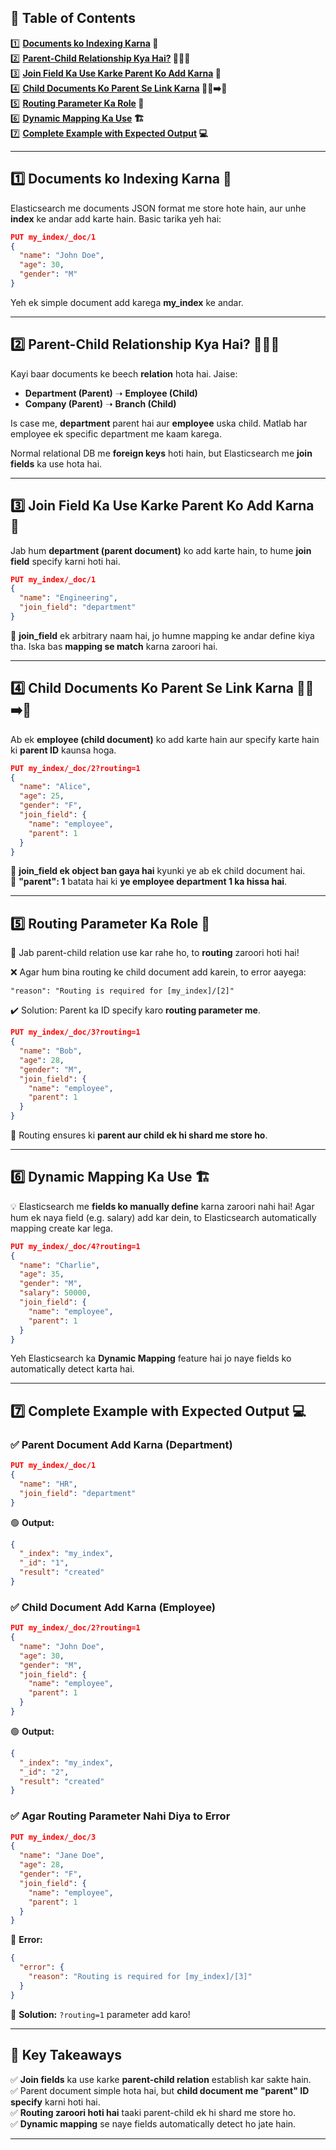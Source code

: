 ## 📜 **Table of Contents**  

1️⃣ **[Documents ko Indexing Karna](#1-documents-ko-indexing-karna) 📄**  
2️⃣ **[Parent-Child Relationship Kya Hai?](#2-parent-child-relationship-kya-hai) 👨‍👩‍👦**  
3️⃣ **[Join Field Ka Use Karke Parent Ko Add Karna](#3-join-field-ka-use-karke-parent-ko-add-karna) 🔗**  
4️⃣ **[Child Documents Ko Parent Se Link Karna](#4-child-documents-ko-parent-se-link-karna) 🧑‍💼➡️🏢**  
5️⃣ **[Routing Parameter Ka Role](#5-routing-parameter-ka-role) 📌**  
6️⃣ **[Dynamic Mapping Ka Use](#6-dynamic-mapping-ka-use) 🏗️**  
7️⃣ **[Complete Example with Expected Output](#7-complete-example-with-expected-output) 💻**  

---  

## 1️⃣ **Documents ko Indexing Karna** 📄  

Elasticsearch me documents JSON format me store hote hain, aur unhe **index** ke andar add karte hain. Basic tarika yeh hai:  

```json
PUT my_index/_doc/1
{
  "name": "John Doe",
  "age": 30,
  "gender": "M"
}
```

Yeh ek simple document add karega **my_index** ke andar.  

---  

## 2️⃣ **Parent-Child Relationship Kya Hai?** 👨‍👩‍👦  

Kayi baar documents ke beech **relation** hota hai. Jaise:  

- **Department (Parent)** ➝ **Employee (Child)**  
- **Company (Parent)** ➝ **Branch (Child)**  

Is case me, **department** parent hai aur **employee** uska child. Matlab har employee ek specific department me kaam karega.  

Normal relational DB me **foreign keys** hoti hain, but Elasticsearch me **join fields** ka use hota hai.  

---  

## 3️⃣ **Join Field Ka Use Karke Parent Ko Add Karna** 🔗  

Jab hum **department (parent document)** ko add karte hain, to hume **join field** specify karni hoti hai.  

```json
PUT my_index/_doc/1
{
  "name": "Engineering",
  "join_field": "department"
}
```

🔹 **join_field** ek arbitrary naam hai, jo humne mapping ke andar define kiya tha. Iska bas **mapping se match** karna zaroori hai.  

---  

## 4️⃣ **Child Documents Ko Parent Se Link Karna** 🧑‍💼➡️🏢  

Ab ek **employee (child document)** ko add karte hain aur specify karte hain ki **parent ID** kaunsa hoga.  

```json
PUT my_index/_doc/2?routing=1
{
  "name": "Alice",
  "age": 25,
  "gender": "F",
  "join_field": {
    "name": "employee",
    "parent": 1
  }
}
```

🔹 **join_field ek object ban gaya hai** kyunki ye ab ek child document hai.  
🔹 **"parent": 1** batata hai ki **ye employee department 1 ka hissa hai**.  

---  

## 5️⃣ **Routing Parameter Ka Role** 📌  

🚨 Jab parent-child relation use kar rahe ho, to **routing** zaroori hoti hai!  

❌ Agar hum bina routing ke child document add karein, to error aayega:  

```
"reason": "Routing is required for [my_index]/[2]"
```

✔️ Solution: Parent ka ID specify karo **routing parameter me**.  

```json
PUT my_index/_doc/3?routing=1
{
  "name": "Bob",
  "age": 28,
  "gender": "M",
  "join_field": {
    "name": "employee",
    "parent": 1
  }
}
```

🔹 Routing ensures ki **parent aur child ek hi shard me store ho**.  

---  

## 6️⃣ **Dynamic Mapping Ka Use** 🏗️  

💡 Elasticsearch me **fields ko manually define** karna zaroori nahi hai! Agar hum ek naya field (e.g. salary) add kar dein, to Elasticsearch automatically mapping create kar lega.  

```json
PUT my_index/_doc/4?routing=1
{
  "name": "Charlie",
  "age": 35,
  "gender": "M",
  "salary": 50000,
  "join_field": {
    "name": "employee",
    "parent": 1
  }
}
```

Yeh Elasticsearch ka **Dynamic Mapping** feature hai jo naye fields ko automatically detect karta hai.  

---  

## 7️⃣ **Complete Example with Expected Output** 💻  

### ✅ **Parent Document Add Karna (Department)**  

```json
PUT my_index/_doc/1
{
  "name": "HR",
  "join_field": "department"
}
```

🟢 **Output:**  

```json
{
  "_index": "my_index",
  "_id": "1",
  "result": "created"
}
```

### ✅ **Child Document Add Karna (Employee)**  

```json
PUT my_index/_doc/2?routing=1
{
  "name": "John Doe",
  "age": 30,
  "gender": "M",
  "join_field": {
    "name": "employee",
    "parent": 1
  }
}
```

🟢 **Output:**  

```json
{
  "_index": "my_index",
  "_id": "2",
  "result": "created"
}
```

### ✅ **Agar Routing Parameter Nahi Diya to Error**  

```json
PUT my_index/_doc/3
{
  "name": "Jane Doe",
  "age": 28,
  "gender": "F",
  "join_field": {
    "name": "employee",
    "parent": 1
  }
}
```

🔴 **Error:**  

```json
{
  "error": {
    "reason": "Routing is required for [my_index]/[3]"
  }
}
```

🚀 **Solution:** `?routing=1` parameter add karo!  

---  

## 🎯 **Key Takeaways**  

✅ **Join fields** ka use karke **parent-child relation** establish kar sakte hain.  
✅ Parent document simple hota hai, but **child document me "parent" ID specify** karni hoti hai.  
✅ **Routing zaroori hoti hai** taaki parent-child ek hi shard me store ho.  
✅ **Dynamic mapping** se naye fields automatically detect ho jate hain.  

---  
